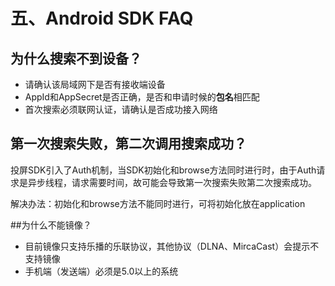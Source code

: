 # 五、Android SDK FAQ

## 为什么搜索不到设备？
- 请确认该局域网下是否有接收端设备
- AppId和AppSecret是否正确，是否和申请时候的**包名**相匹配
- 首次搜索必须联网认证，请确认是否成功接入网络

## 第一次搜索失败，第二次调用搜索成功？
投屏SDK引入了Auth机制，当SDK初始化和browse方法同时进行时，由于Auth请求是异步线程，请求需要时间，故可能会导致第一次搜索失败第二次搜索成功。

解决办法：初始化和browse方法不能同时进行，可将初始化放在application

##为什么不能镜像？
- 目前镜像只支持乐播的乐联协议，其他协议（DLNA、MircaCast）会提示不支持镜像
- 手机端（发送端）必须是5.0以上的系统